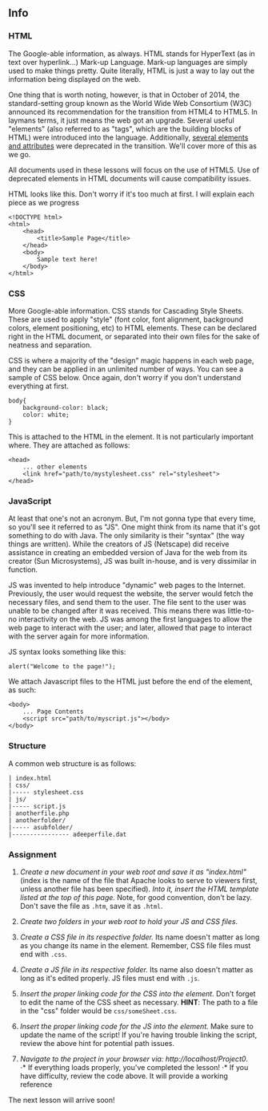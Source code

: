 ## Info

### HTML

The Google-able information, as always.  HTML stands for HyperText (as in text over hyperlink...) Mark-up Language.  Mark-up languages are simply used to make things pretty.  Quite literally, HTML is just a way to lay out the information being displayed on the web.

One thing that is worth noting, however, is that in October of 2014, the standard-setting group known as the World Wide Web Consortium (W3C) announced its recommendation for the transition from HTML4 to HTML5.  In laymans terms, it just means the web got an upgrade.  Several useful "elements" (also referred to as "tags", which are the building blocks of HTML) were introduced into the language.  Additionally, [several elements and attributes](https://www.tutorialspoint.com/html5/html5_deprecated_tags.htm) were deprecated in the transition.  We'll cover more of this as we go.

All documents used in these lessons will focus on the use of HTML5.  Use of deprecated elements in HTML documents will cause compatibility issues.

HTML looks like this.  Don't worry if it's too much at first.  I will explain each piece as we progress
```
<!DOCTYPE html>
<html>
	<head>
		<title>Sample Page</title>
	</head>
	<body>
		Sample text here!
	</body>
</html>
```

### CSS

More Google-able information.  CSS stands for Cascading Style Sheets.  These are used to apply "style" (font color, font alignment, background colors, element positioning, etc) to HTML elements.  These can be declared right in the HTML document, or separated into their own files for the sake of neatness and separation.

CSS is where a majority of the "design" magic happens in each web page, and they can be applied in an unlimited number of ways.  You can see a sample of CSS below.  Once again, don't worry if you don't understand everything at first.

```
body{
	background-color: black;
	color: white;
}
```

This is attached to the HTML in the <head> element.  It is not particularly important where.  They are attached as follows:

```
<head>
	... other elements
	<link href="path/to/mystylesheet.css" rel="stylesheet">
</head>
```

### JavaScript

At least that one's not an acronym.  But, I'm not gonna type that every time, so you'll see it referred to as "JS".  One might think from its name that it's got something to do with Java.  The only similarity is their "syntax" (the way things are written).  While the creators of JS (Netscape) did receive assistance in creating an embedded version of Java for the web from its creator (Sun Microsystems), JS was built in-house, and is very dissimilar in function.

JS was invented to help introduce "dynamic" web pages to the Internet.  Previously, the user would request the website, the server would fetch the necessary files, and send them to the user.  The file sent to the user was unable to be changed after it was received.  This means there was little-to-no interactivity on the web.  JS was among the first languages to allow the web page to interact with the user; and later, allowed that page to interact with the server again for more information.

JS syntax looks something like this:

```
alert("Welcome to the page!");
```

We attach Javascript files to the HTML just before the end of the <body> element, as such:

```
<body>
	... Page Contents
	<script src="path/to/myscript.js"></body>
</body>
```

### Structure

A common web structure is as follows:

```
| index.html
| css/
|----- stylesheet.css
| js/
|----- script.js
| anotherfile.php
| anotherfolder/
|----- asubfolder/
|---------------- adeeperfile.dat
```

### Assignment

1. *Create a new document in your web root and save it as "index.html"* (index is the name of the file that Apache looks to serve to viewers first, unless another file has been specified).  *Into it, insert the HTML template listed at the top of this page.*  Note, for good convention, don't be lazy.  Don't save the file as `.htm`, save it as `.html`.

2. *Create two folders in your web root to hold your JS and CSS files*.

3. *Create a CSS file in its respective folder.*  Its name doesn't matter as long as you change its name in the <link> element.  Remember, CSS file files must end with `.css`.

4. *Create a JS file in its respective folder.*  Its name also doesn't matter as long as it's edited properly.  JS files must end with `.js`.

5. *Insert the proper linking code for the CSS into the <head> element.*  Don't forget to edit the name of the CSS sheet as necessary.  **HINT**: The path to a file in the "css" folder would be `css/someSheet.css`.

6. *Insert the proper linking code for the JS into the <body> element.*  Make sure to update the name of the script!  If you're having trouble linking the script, review the above hint for potential path issues.

7. *Navigate to the project in your browser via: http://localhost/Project0*.    
⋅* If everything loads properly, you've completed the lesson!
⋅* If you have difficulty, review the code above.  It will provide a working reference

The next lesson will arrive soon!


